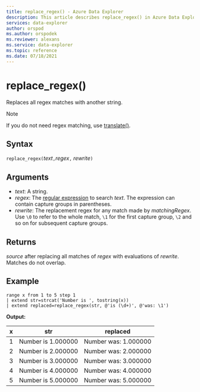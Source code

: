```yaml
---
title: replace_regex() - Azure Data Explorer
description: This article describes replace_regex() in Azure Data Explorer.
services: data-explorer
author: orspod
ms.author: orspodek
ms.reviewer: alexans
ms.service: data-explorer
ms.topic: reference
ms.date: 07/18/2021
---
```

# replace_regex()

Replaces all regex matches with another string.

> [!NOTE]
> If you do not need regex matching, use [translate()](translatefunction.md).

## Syntax

`replace_regex(`*text*`,`*regex*`,` *rewrite*`)`

## Arguments

* *text*: A string.
* *regex*: The [regular expression](https://github.com/google/re2/wiki/Syntax) to search *text*. The expression can contain capture groups in parentheses.
* *rewrite*: The replacement regex for any match made by *matchingRegex*. Use `\0` to refer to the whole match, `\1` for the first capture group, `\2` and so on for subsequent capture groups.

## Returns

*source* after replacing all matches of *regex* with evaluations of *rewrite*. Matches do not overlap.

## Example

```kusto
range x from 1 to 5 step 1
| extend str=strcat('Number is ', tostring(x))
| extend replaced=replace_regex(str, @'is (\d+)', @'was: \1')
```

**Output:**

| x    | str | replaced|
|---|---|---|
| 1    | Number is 1.000000  | Number was: 1.000000|
| 2    | Number is 2.000000  | Number was: 2.000000|
| 3    | Number is 3.000000  | Number was: 3.000000|
| 4    | Number is 4.000000  | Number was: 4.000000|
| 5    | Number is 5.000000  | Number was: 5.000000|
 